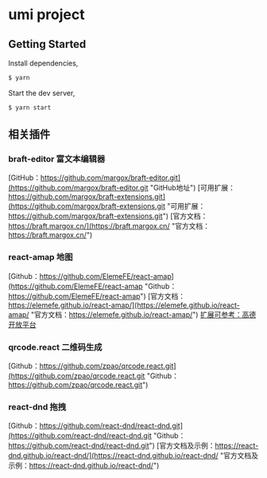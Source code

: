 # umi project

## Getting Started

Install dependencies,

```bash
$ yarn
```

Start the dev server,

```bash
$ yarn start
```

## 相关插件

### braft-editor 富文本编辑器

[GitHub：https://github.com/margox/braft-editor.git](https://github.com/margox/braft-editor.git "GitHub地址")
[可用扩展：https://github.com/margox/braft-extensions.git](https://github.com/margox/braft-extensions.git "可用扩展：https://github.com/margox/braft-extensions.git")
[官方文档：https://braft.margox.cn/](https://braft.margox.cn/ "官方文档：https://braft.margox.cn/")

### react-amap 地图

[Github：https://github.com/ElemeFE/react-amap](https://github.com/ElemeFE/react-amap "Github：https://github.com/ElemeFE/react-amap")
[官方文档：https://elemefe.github.io/react-amap/](https://elemefe.github.io/react-amap/ "官方文档：https://elemefe.github.io/react-amap/")
[扩展可参考：高德开放平台](https://lbs.amap.com/ "扩展可参考：高德开放平台")


### qrcode.react 二维码生成

[Github：https://github.com/zpao/qrcode.react.git](https://github.com/zpao/qrcode.react.git "Github：https://github.com/zpao/qrcode.react.git")


### react-dnd 拖拽

[Github：https://github.com/react-dnd/react-dnd.git](https://github.com/react-dnd/react-dnd.git "Github：https://github.com/react-dnd/react-dnd.git")
[官方文档及示例：https://react-dnd.github.io/react-dnd/](https://react-dnd.github.io/react-dnd/ "官方文档及示例：https://react-dnd.github.io/react-dnd/")